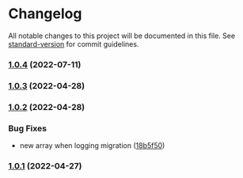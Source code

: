 # Changelog

All notable changes to this project will be documented in this file. See [standard-version](https://github.com/conventional-changelog/standard-version) for commit guidelines.

### [1.0.4](https://github.com/hyper63/umzug-hyper-storage/compare/v1.0.3...v1.0.4) (2022-07-11)

### [1.0.3](https://github.com/hyper63/umzug-hyper-storage/compare/v1.0.2...v1.0.3) (2022-04-28)

### [1.0.2](https://github.com/hyper63/umzug-hyper-storage/compare/v1.0.1...v1.0.2) (2022-04-28)


### Bug Fixes

* new array when logging migration ([18b5f50](https://github.com/hyper63/umzug-hyper-storage/commit/18b5f5001d33552022fd8119035b77c28e2edf8c))

### [1.0.1](https://github.com/hyper63/umzug-hyper-storage/compare/v1.0.0...v1.0.1) (2022-04-27)
